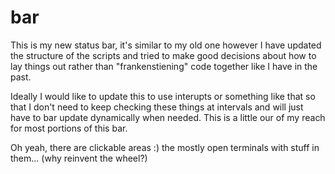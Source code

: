 # bar

This is my new status bar, it's similar to my old one however I have updated the structure of the scripts and tried to make good decisions about how to lay things out rather than "frankenstiening" code together like I have in the past.

Ideally I would like to update this to use interupts or something like that so that I don't need to keep checking these things at intervals and will just have to bar update dynamically when needed. This is a little our of my reach for most portions of this bar. 

Oh yeah, there are clickable areas :) the mostly open terminals with stuff in them... (why reinvent the wheel?)
